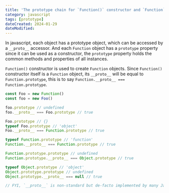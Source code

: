 ```yaml
---
title: 'The prototype chain for `Function()` constructor and `Function` objects'
category: javascript
tags: [prototype]
dateCreated: 2024-01-29
dateModified:
---
```


In javascript, each object has a prototype object, which can be accessed by a `__proto__` accessor. And each `Function`
object has a `prototype` property since it can be used as a constructor, the `prototype` property holds the common
methods and properties of all instances.

`Function()` constructor is used to create `Function` objects. Since `Function()` constructor itself is a `Function`
object, its `__proto__` will be equal to `Function.prototype`, this is to say `Function.__proto__ === Function.prototype`.

```javascript
const Foo = new Function()
const foo = new Foo()

foo.prototype // undefined
foo.__proto__ === Foo.prototype // true

Foo.prototype // {}
typeof Foo.prototype // 'object'
Foo.__proto__ === Function.prototype // true

typeof Function.prototype // 'function'
Function.__proto__ === Function.prototype // true

Function.prototype.prototype // undefined
Function.prototype.__proto__ === Object.prototype // true

typeof Object.prototype // 'object'
Object.prototype.prototype // undefined
Object.prototype.__proto__ === null // true

// FYI, `__proto__` is non-standard but de-facto implemented by many JavaScript engines
```

